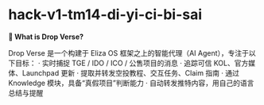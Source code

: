 # hack-v1-tm14-di-yi-ci-bi-sai

**🚀 What is Drop Verse?**

Drop Verse 是一个构建于 Eliza OS 框架之上的智能代理（AI Agent），专注于以下目标：
· 实时捕捉 TGE / IDO / ICO / 公售项目的消息
· 追踪可信 KOL、官方媒体、Launchpad 更新
· 提取并转发空投教程、交互任务、Claim 指南
· 通过 Knowledge 模块，具备“真假项目”判断能力
· 自动转发推特内容，用自己的语言总结与提醒

